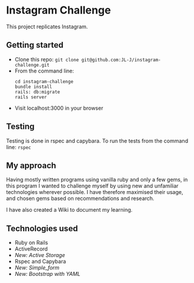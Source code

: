 Instagram Challenge
===================

This project replicates Instagram.

## Getting started ##
- Clone this repo:
  `git clone git@github.com:JL-J/instagram-challenge.git`
- From the command line:
  ```
  cd instagram-challenge
  bundle install
  rails: db:migrate
  rails server
  ```
- Visit localhost:3000 in your browser

## Testing ##
Testing is done in rspec and capybara. To run the tests from the command line: `rspec`

## My approach ##
Having mostly written programs using vanilla ruby and only a few gems, in this program I wanted to challenge myself by using new and unfamiliar technologies wherever possible. I have therefore maximised their usage, and chosen gems based on recommendations and research.

I have also created a Wiki to document my learning.

## Technologies used ##
- Ruby on Rails
- ActiveRecord
- _New: Active Storage_
- Rspec and Capybara
- _New: Simple_form_
- _New: Bootstrap with YAML_
